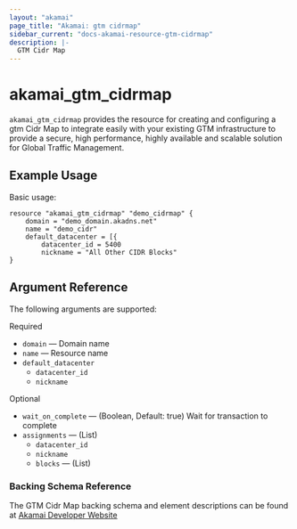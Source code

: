 ```yaml
---
layout: "akamai"
page_title: "Akamai: gtm cidrmap"
sidebar_current: "docs-akamai-resource-gtm-cidrmap"  
description: |-
  GTM Cidr Map
---
```


# akamai_gtm_cidrmap

`akamai_gtm_cidrmap` provides the resource for creating and configuring a gtm Cidr Map to integrate easily with your existing GTM infrastructure to provide a secure, high performance, highly available and scalable solution for Global Traffic Management.

## Example Usage

Basic usage:

```hcl
resource "akamai_gtm_cidrmap" "demo_cidrmap" {
    domain = "demo_domain.akadns.net"
    name = "demo_cidr"
    default_datacenter = [{
        datacenter_id = 5400
        nickname = "All Other CIDR Blocks"
}
```

## Argument Reference

The following arguments are supported:

Required

* `domain` — Domain name 
* `name` — Resource name
* `default_datacenter`
  * `datacenter_id`
  * `nickname`

Optional
 
* `wait_on_complete` — (Boolean, Default: true) Wait for transaction to complete
* `assignments` — (List)
  * `datacenter_id`
  * `nickname`
  * `blocks` — (List)

### Backing Schema Reference

The GTM Cidr Map backing schema and element descriptions can be found at [Akamai Developer Website](https://developer.akamai.com/api/web_performance/global_traffic_management/v1.html#cidrmap)


